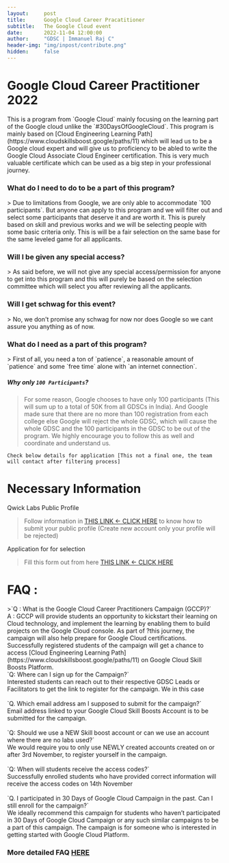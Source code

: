 ```yaml
---
layout:     post
title:      Google Cloud Career Pracatitioner
subtitle:   The Google Cloud event
date:       2022-11-04 12:00:00
author:     "GDSC | Immanuel Raj C"
header-img: "img/inpost/contribute.png"
hidden:     false
---
```

<h1>Google Cloud Career Practitioner 2022</h1>
This is a program from `Google Cloud` mainly focusing on the learning part of the Google cloud unlike the `#30DaysOfGoogleCloud`. This program is mainly based on [Cloud Engineering Learning Path](https://www.cloudskillsboost.google/paths/11) which will lead us to be a Google cloud expert and will give us to proficiency to be abled to write the Google Cloud Associate Cloud Engineer certification. This is very much valuable certificate which can be used as a big step in your professional journey.

<h3>What do I need to do to be a part of this program?</h3>
> Due to limitations from Google, we are only able to accommodate `100 participants`. But anyone can apply to this program and we will filter out and select some participants that deserve it and are worth it. This is purely based on skill and previous works and we will be selecting people with some basic criteria only. This is will be a fair selection on the same base for the same leveled game for all applicants.

<h3>Will I be given any special access?</h3>
> As said before, we will not give any special access/permission for anyone to get into this program and this will purely be based on the selection committee which will select you after reviewing all the applicants.

<h3>Will I get schwag for this event?</h3>
> No, we don't promise any schwag for now nor does Google so we cant assure you anything as of now.

<h3>What do I need as a part of this program?</h3>
> First of all, you need a ton of `patience`, a reasonable amount of `patience` and some `free time` alone with `an internet connection`.

##### Why only `100 Participants`?
> For some reason, Google chooses to have only 100 participants (This will sum up to a total of 50K from all GDSCs in India). And Google made sure that there are no more than 100 registration from each college else Google will reject the whole GDSC, which will cause the whole GDSC and the 100 participants in the GDSC to be out of the program. We highly encourage you to follow this as well and coordinate and understand us.

`Check below details for application [This not a final one, the team will contact after filtering process]`

# Necessary Information

Qwick Labs Public Profile
> Follow information in [THIS LINK <- CLICK HERE](https://www.youtube.com/watch?v=qFzNqjGYB9Y) to know how to submit your public profile (Create new account only your profile will be rejected)

Application for for selection
> Fill this form out from here [THIS LINK <- CLICK HERE](https://forms.gle/rCTnAtsc5bYdTR6S6)

<h1>FAQ :</h1>
>`Q : What is the Google Cloud Career Practitioners Campaign (GCCP)?`
<br>
A : GCCP will provide students an opportunity to kickstart their learning on Cloud technology, and implement the learning by enabling them to build projects on the Google Cloud console. As part of ?this journey, the campaign will also help prepare for Google Cloud certifications. Successfully registered students of the campaign will get a chance to access [Cloud Engineering Learning Path](https://www.cloudskillsboost.google/paths/11) on Google Cloud Skill Boosts Platform.
<br>
`Q: Where can I sign up for the Campaign?`
<br>
Interested students can reach out to their respective GDSC Leads or Facilitators to get the link to register for the campaign. We in this case
<br>
<br>
`Q. Which email address am I supposed to submit for the campaign?`
<br>
Email address linked to your Google Cloud Skill Boosts Account is to be submitted for the campaign.
<br>
<br>
`Q: Should we use a NEW Skill boost account or can we use an account where there are no labs used?`
<br>
We would require you to only use NEWLY created accounts created on or after 3rd November, to register yourself in the campaign.
<br>
<br>
`Q: When will students receive the access codes?`
<br>
Successfully enrolled students who have provided correct information will receive the access codes on 14th November
<br>
<br>
`Q. I participated in 30 Days of Google Cloud Campaign in the past. Can I still enroll for the campaign?`
<br>
We ideally recommend this campaign for students who haven’t participated in 30 Days of Google Cloud Campaign or any such similar campaigns to be a part of this campaign. The campaign is for someone who is interested in getting started with Google Cloud Platform. 
<br>

### More detailed FAQ [HERE](https://docs.google.com/document/u/0/d/14ZVxcHySQVzn5XVlYWvOtJlzPzk_f77fbOolds0XQi8/mobilebasic)
